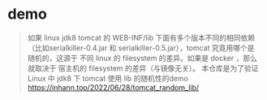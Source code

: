 # demo
> 如果 linux jdk8 tomcat 的 WEB-INF/lib 下面有多个版本不同的相同依赖（比如serialkiller-0.4.jar 和 serialkiller-0.5.jar），tomcat 究竟用哪个是 随机的，这源于 不同 linux 的 filesystem 的差异。如果是 docker ，那么就取决于 宿主机的 filesystem 的差异（与镜像无关）。
本仓库是为了验证 Linux 中 jdk8 下 tomcat 使用 lib 的随机性的demo
https://inhann.top/2022/06/28/tomcat_random_lib/
